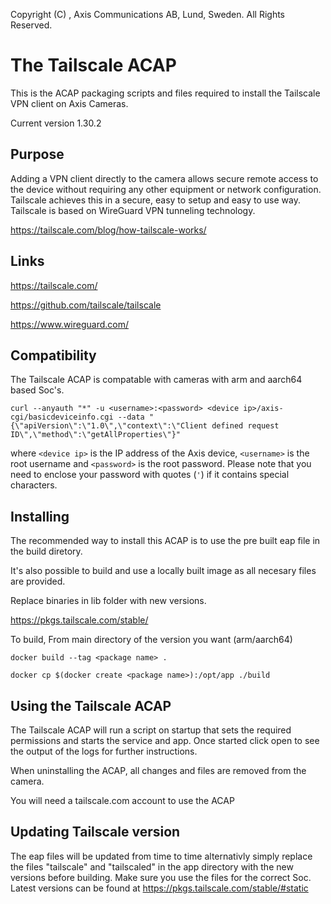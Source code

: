 Copyright (C) <year>, Axis Communications AB, Lund, Sweden. All Rights Reserved.
    
# The Tailscale ACAP

This is the ACAP packaging scripts and files required to install the Tailscale VPN client on Axis Cameras.

Current version 1.30.2

## Purpose

Adding a VPN client directly to the camera allows secure remote access to the device without requiring any other equipment or network configuration.
Tailscale achieves this in a secure, easy to setup and easy to use way.
Tailscale is based on WireGuard VPN tunneling technology.

https://tailscale.com/blog/how-tailscale-works/

## Links

https://tailscale.com/

https://github.com/tailscale/tailscale 

https://www.wireguard.com/

## Compatibility

The Tailscale ACAP is compatable with cameras with arm and aarch64 based Soc's.

```
curl --anyauth "*" -u <username>:<password> <device ip>/axis-cgi/basicdeviceinfo.cgi --data "{\"apiVersion\":\"1.0\",\"context\":\"Client defined request ID\",\"method\":\"getAllProperties\"}"
```

where `<device ip>` is the IP address of the Axis device, `<username>` is the root username and `<password>` is the root password. Please
note that you need to enclose your password with quotes (`'`) if it contains special characters.

## Installing

The recommended way to install this ACAP is to use the pre built eap file in the build diretory.

It's also possible to build and use a locally built image as all necesary files are provided.

Replace binaries in lib folder with new versions.

https://pkgs.tailscale.com/stable/

To build, 
From main directory of the version you want (arm/aarch64)

```
docker build --tag <package name> . 
```
```
docker cp $(docker create <package name>):/opt/app ./build 
```

## Using the Tailscale ACAP

The Tailscale ACAP will run a script on startup that sets the required permissions and starts the service and app.
Once started click open to see the output of the logs for further instructions.

When uninstalling the ACAP, all changes and files are removed from the camera.

You will need a tailscale.com account to use the ACAP

## Updating Tailscale version

The eap files will be updated from time to time alternativly simply replace the files "tailscale" and "tailscaled" in the app directory with the new versions before building.
Make sure you use the files for the correct Soc.
Latest versions can be found at https://pkgs.tailscale.com/stable/#static





